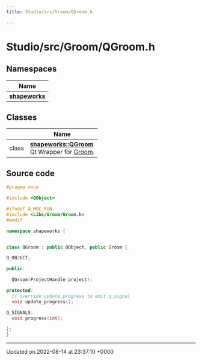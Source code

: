 ```yaml
---
title: Studio/src/Groom/QGroom.h

---
```


# Studio/src/Groom/QGroom.h



## Namespaces

| Name           |
| -------------- |
| **[shapeworks](../Namespaces/namespaceshapeworks.md)**  |

## Classes

|                | Name           |
| -------------- | -------------- |
| class | **[shapeworks::QGroom](../Classes/classshapeworks_1_1QGroom.md)** <br>Qt Wrapper for [Groom](../Classes/classshapeworks_1_1Groom.md).  |




## Source code

```cpp
#pragma once

#include <QObject>

#ifndef Q_MOC_RUN
#include <Libs/Groom/Groom.h>
#endif

namespace shapeworks {


class QGroom : public QObject, public Groom {

Q_OBJECT;

public:

  QGroom(ProjectHandle project);

protected:
  // override update_progress to emit q_signal
  void update_progress();

Q_SIGNALS:
  void progress(int);

};
}
```


-------------------------------

Updated on 2022-08-14 at 23:37:10 +0000
